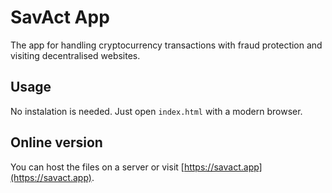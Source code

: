 # SavAct App

The app for handling cryptocurrency transactions with fraud protection and visiting decentralised websites.

## Usage

No instalation is needed. Just open `index.html` with a modern browser.

## Online version

You can host the files on a server or visit [https://savact.app](https://savact.app).
